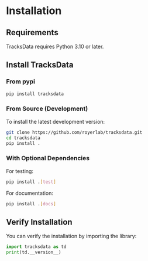 # Installation

## Requirements

TracksData requires Python 3.10 or later.

## Install TracksData

### From pypi

```bash
pip install tracksdata
```

### From Source (Development)

To install the latest development version:

```bash
git clone https://github.com/royerlab/tracksdata.git
cd tracksdata
pip install .
```

### With Optional Dependencies

For testing:
```bash
pip install .[test]
```

For documentation:
```bash
pip install .[docs]
```

## Verify Installation

You can verify the installation by importing the library:

```python
import tracksdata as td
print(td.__version__)
```

